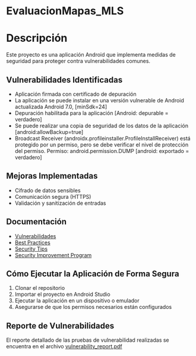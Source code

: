 # EvaluacionMapas_MLS
# Descripción
Este proyecto es una aplicación Android que implementa medidas de seguridad para proteger 
contra vulnerabilidades comunes. 

## Vulnerabilidades Identificadas
- Aplicación firmada con certificado de depuración
- La aplicación se puede instalar en una versión vulnerable de Android actualizada Android 7.0, [minSdk=24]
- Depuración habilitada para la aplicación [Android: depurable = verdadero]
- Se puede realizar una copia de seguridad de los datos de la aplicación [android:allowBackup=true]
- Broadcast Receiver (androidx.profileinstaller.ProfileInstallReceiver) está protegido por un permiso, pero se debe verificar el nivel de protección del permiso. Permiso: android.permission.DUMP [android: exportado = verdadero]   

## Mejoras Implementadas
- Cifrado de datos sensibles 
- Comunicación segura (HTTPS) 
- Validación y sanitización de entradas  

## Documentación
- [Vulnerabilidades](vulnerabilities.md) 
- [Best Practices](best_practices.md) 
- [Security Tips](security_tips.md) 
- [Security Improvement Program](security_improvement_program.md) 

## Cómo Ejecutar la Aplicación de Forma Segura
1. Clonar el repositorio 
2. Importar el proyecto en Android Studio 
3. Ejecutar la aplicación en un dispositivo o emulador 
4. Asegurarse de que los permisos necesarios están configurados 

## Reporte de Vulnerabilidades 
El reporte detallado de las pruebas de vulnerabilidad realizadas se encuentra en el archivo [vulnerability_report.pdf](vulnerability_report.pdf)

